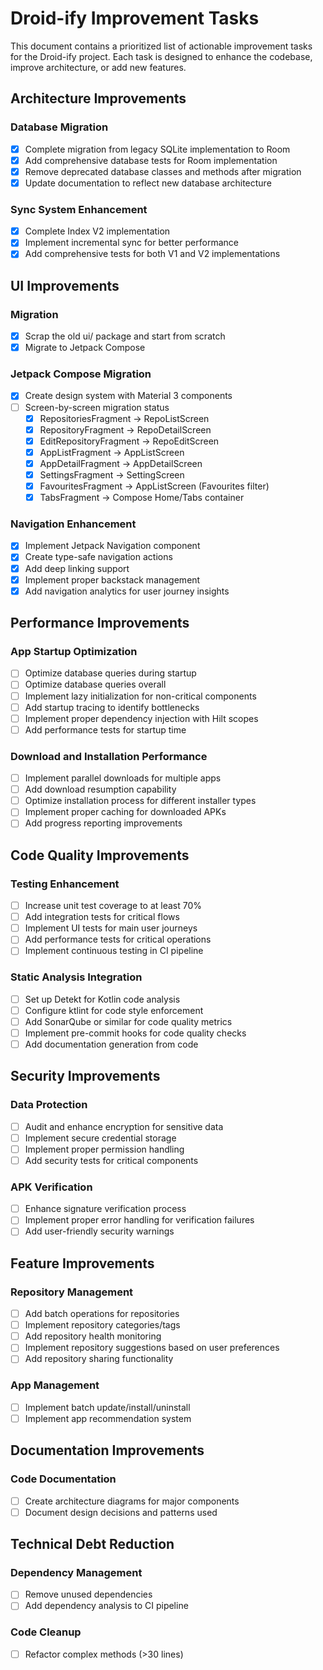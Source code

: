 # Droid-ify Improvement Tasks

This document contains a prioritized list of actionable improvement tasks for the Droid-ify project. Each task is designed to enhance the codebase, improve architecture, or add new features.

## Architecture Improvements

### Database Migration
- [x] Complete migration from legacy SQLite implementation to Room
- [x] Add comprehensive database tests for Room implementation
- [x] Remove deprecated database classes and methods after migration
- [x] Update documentation to reflect new database architecture

### Sync System Enhancement
- [x] Complete Index V2 implementation
- [x] Implement incremental sync for better performance
- [x] Add comprehensive tests for both V1 and V2 implementations

## UI Improvements

### Migration
- [x] Scrap the old ui/ package and start from scratch
- [x] Migrate to Jetpack Compose

### Jetpack Compose Migration
- [x] Create design system with Material 3 components
- [ ] Screen-by-screen migration status
  - [x] RepositoriesFragment -> RepoListScreen
  - [x] RepositoryFragment -> RepoDetailScreen
  - [x] EditRepositoryFragment -> RepoEditScreen
  - [x] AppListFragment -> AppListScreen
  - [x] AppDetailFragment -> AppDetailScreen
  - [x] SettingsFragment -> SettingScreen
  - [x] FavouritesFragment -> AppListScreen (Favourites filter)
  - [x] TabsFragment -> Compose Home/Tabs container

### Navigation Enhancement
- [x] Implement Jetpack Navigation component
- [x] Create type-safe navigation actions
- [x] Add deep linking support
- [x] Implement proper backstack management
- [x] Add navigation analytics for user journey insights

## Performance Improvements

### App Startup Optimization
- [ ] Optimize database queries during startup
- [ ] Optimize database queries overall
- [ ] Implement lazy initialization for non-critical components
- [ ] Add startup tracing to identify bottlenecks
- [ ] Implement proper dependency injection with Hilt scopes
- [ ] Add performance tests for startup time

### Download and Installation Performance
- [ ] Implement parallel downloads for multiple apps
- [ ] Add download resumption capability
- [ ] Optimize installation process for different installer types
- [ ] Implement proper caching for downloaded APKs
- [ ] Add progress reporting improvements

## Code Quality Improvements

### Testing Enhancement
- [ ] Increase unit test coverage to at least 70%
- [ ] Add integration tests for critical flows
- [ ] Implement UI tests for main user journeys
- [ ] Add performance tests for critical operations
- [ ] Implement continuous testing in CI pipeline

### Static Analysis Integration
- [ ] Set up Detekt for Kotlin code analysis
- [ ] Configure ktlint for code style enforcement
- [ ] Add SonarQube or similar for code quality metrics
- [ ] Implement pre-commit hooks for code quality checks
- [ ] Add documentation generation from code

## Security Improvements

### Data Protection
- [ ] Audit and enhance encryption for sensitive data
- [ ] Implement secure credential storage
- [ ] Implement proper permission handling
- [ ] Add security tests for critical components

### APK Verification
- [ ] Enhance signature verification process
- [ ] Implement proper error handling for verification failures
- [ ] Add user-friendly security warnings

## Feature Improvements

### Repository Management
- [ ] Add batch operations for repositories
- [ ] Implement repository categories/tags
- [ ] Add repository health monitoring
- [ ] Implement repository suggestions based on user preferences
- [ ] Add repository sharing functionality

### App Management
- [ ] Implement batch update/install/uninstall
- [ ] Implement app recommendation system

## Documentation Improvements

### Code Documentation
- [ ] Create architecture diagrams for major components
- [ ] Document design decisions and patterns used

## Technical Debt Reduction

### Dependency Management
- [ ] Remove unused dependencies
- [ ] Add dependency analysis to CI pipeline

### Code Cleanup
- [ ] Refactor complex methods (>30 lines)
